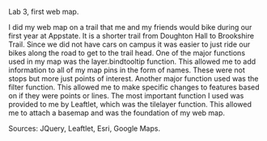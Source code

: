Lab 3, first web map.

I did my web map on a trail that me and my friends would bike during our first year at Appstate. It is a shorter trail from Doughton Hall to Brookshire Trail. Since we did not have cars on campus it was easier to just ride our bikes along the road to get to the trail head. One of the major functions used in my map was the layer.bindtooltip function. This allowed me to add information to all of my map pins in the form of names. These were not stops but more just points of interest. Another major function used was the filter function. This allowed me to make specific changes to features based on if they were points or lines. The most important function I used was provided to me by Leaftlet, which was the tilelayer function. This allowed me to attach a basemap and was the foundation of my web map. 

Sources: JQuery, Leaftlet, Esri, Google Maps. 
